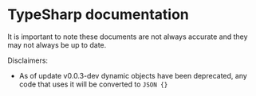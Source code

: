 # TypeSharp documentation
It is important to note these documents are not always accurate and they may not always be up to date.

Disclaimers:
 - As of update v0.0.3-dev dynamic objects have been deprecated, any code that uses it will be converted to `JSON {}`